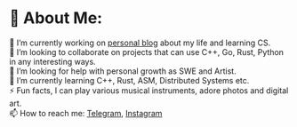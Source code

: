# 💫 About Me:
🔭 I’m currently working on [personal blog](https://t.me/loopynerd) about my life and learning CS.<br>👯 I’m looking to collaborate on projects that can use C++, Go, Rust, Python in any interesting ways.<br>🤝 I’m looking for help with personal growth as SWE and Artist.<br>🌱 I’m currently learning C++, Rust, ASM, Distributed Systems etc.<br>⚡ Fun facts, I can play various musical instruments, adore photos and digital art.<br> 📫 How to reach me: [Telegram](https://t.me/h0tmi), [Instagram](instagram.com/h0tmi/)
